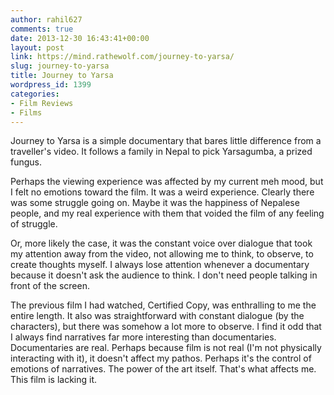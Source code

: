```yaml
---
author: rahil627
comments: true
date: 2013-12-30 16:43:41+00:00
layout: post
link: https://mind.rathewolf.com/journey-to-yarsa/
slug: journey-to-yarsa
title: Journey to Yarsa
wordpress_id: 1399
categories:
- Film Reviews
- Films
---
```


Journey to Yarsa is a simple documentary that bares little difference from a traveller's video. It follows a family in Nepal to pick Yarsagumba, a prized fungus.

Perhaps the viewing experience was affected by my current meh mood, but I felt no emotions toward the film. It was a weird experience. Clearly there was some struggle going on. Maybe it was the happiness of Nepalese people, and my real experience with them that voided the film of any feeling of struggle.

Or, more likely the case, it was the constant voice over dialogue that took my attention away from the video, not allowing me to think, to observe, to create thoughts myself. I always lose attention whenever a documentary because it doesn't ask the audience to think. I don't need people talking in front of the screen.

The previous film I had watched, Certified Copy, was enthralling to me the entire length. It also was straightforward with constant dialogue (by the characters), but there was somehow a lot more to observe. I find it odd that I always find narratives far more interesting than documentaries. Documentaries are real. Perhaps because film is not real (I'm not physically interacting with it), it doesn't affect my pathos. Perhaps it's the control of emotions of narratives. The power of the art itself. That's what affects me. This film is lacking it.
